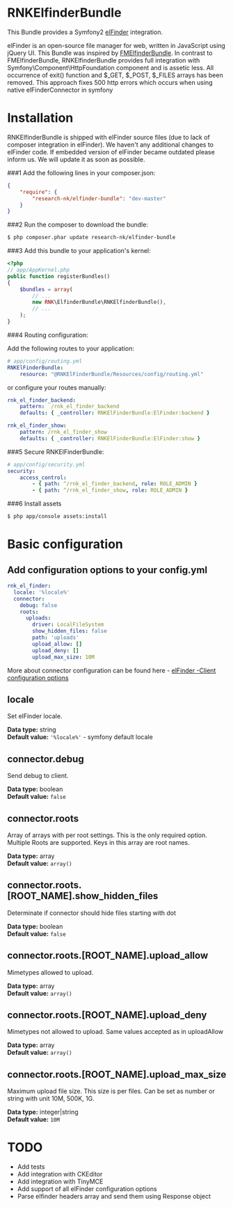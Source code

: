 RNKElfinderBundle
================

This Bundle provides a Symfony2 [elFinder](https://github.com/Studio-42/elFinder) integration.

elFinder is an open-source file manager for web, written in JavaScript using jQuery UI.
This Bundle was inspired by [FMElfinderBundle](https://github.com/helios-ag/FMElfinderBundle).
In contrast to FMElfinderBundle, RNKElfinderBundle provides full integration with Symfony\Component\HttpFoundation component
and is assetic less. All occurrence of exit() function and $_GET, $_POST, $_FILES arrays has been removed.
This approach fixes 500 http errors which occurs when using native elFinderConnector in symfony


# Installation

RNKElfinderBundle is shipped with elFinder source files (due to lack of composer integration in elFinder).
We haven't any additional changes to elFinder code. If embedded version of elFinder became outdated please inform us. We will update it as soon as possible.

###1 Add the following lines in your composer.json:

```json
{
    "require": {
        "research-nk/elfinder-bundle": "dev-master"
    }
}
```

###2 Run the composer to download the bundle:

```bash
$ php composer.phar update research-nk/elfinder-bundle
```

###3 Add this bundle to your application's kernel:

```php
<?php
// app/AppKernel.php
public function registerBundles()
{
    $bundles = array(
        // ...
        new RNK\ElfinderBundle\RNKElfinderBundle(),
        // ...
    );
}
```
###4 Routing configuration:

Add the following routes to your application:
```yaml
# app/config/routing.yml
RNKElFinderBundle:
    resource: "@RNKElFinderBundle/Resources/config/routing.yml"
```
or configure your routes manually:
```yaml
rnk_el_finder_backend:
    pattern:  /rnk_el_finder_backend
    defaults: { _controller: RNKElFinderBundle:ElFinder:backend }

rnk_el_finder_show:
    pattern: /rnk_el_finder_show
    defaults: { _controller: RNKElFinderBundle:ElFinder:show }
```

###5 Secure RNKElFinderBundle:

```yaml
# app/config/security.yml
security:
    access_control:
        - { path: ^/rnk_el_finder_backend, role: ROLE_ADMIN }
        - { path: ^/rnk_el_finder_show, role: ROLE_ADMIN }

```


###6 Install assets

```sh
$ php app/console assets:install
```

# Basic configuration

## Add configuration options to your config.yml

```yaml
rnk_el_finder:
  locale: '%locale%'
  connector:
    debug: false
    roots:
      uploads:
        driver: LocalFileSystem
        show_hidden_files: false
        path: 'uploads'
        upload_allow: []
        upload_deny: []
        upload_max_size: 10M
```
More about connector configuration can be found here - [elFinder -Client configuration options](https://github.com/Studio-42/elFinder/wiki/Client-configuration-options)


## locale
Set elFinder locale.

**Data type:** string  
**Default value:** `'%locale%'` - symfony default locale


## connector.debug
Send debug to client.  

**Data type:** boolean  
**Default value:** `false`


## connector.roots
Array of arrays with per root settings. This is the only required option.
Multiple Roots are supported. Keys in this array are root names.

**Data type:** array  
**Default value:** `array()`

## connector.roots.[ROOT_NAME].show_hidden_files
Determinate if connector should hide files starting with dot

**Data type:** boolean  
**Default value:** `false`

## connector.roots.[ROOT_NAME].upload_allow
Mimetypes allowed to upload.

**Data type:** array  
**Default value:** `array()`

## connector.roots.[ROOT_NAME].upload_deny
Mimetypes not allowed to upload. Same values accepted as in uploadAllow

**Data type:** array  
**Default value:** `array()`

## connector.roots.[ROOT_NAME].upload_max_size
Maximum upload file size. This size is per files. Can be set as number or string with unit 10M, 500K, 1G.

**Data type:** integer|string  
**Default value:** `10M`

# TODO
 - Add tests
 - Add integration with CKEditor
 - Add integration with TinyMCE
 - Add support of all elFinder configuration options
 - Parse elfinder headers array and send them using Response object

